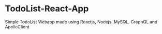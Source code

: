 # TodoList-React-App
Simple TodoList Webapp made using Reactjs, Nodejs, MySQL, GraphQL and ApolloClient
